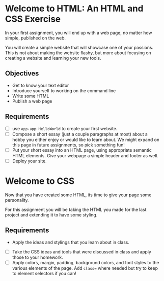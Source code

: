 # Welcome to HTML: An HTML and CSS Exercise
In your first assignment, you will end up with a web page, no matter how simple,
published on the web.

You will create a simple website that will showcase one of your passions. This
is not about making the website flashy, but more about focusing on creating a
website and learning your new tools.

## Objectives

- Get to know your text editor
- Introduce yourself to working on the command line
- Write some HTML
- Publish a web page

## Requirements
- [ ] use `app-app HelloWorld` to create your first website.
- [ ] Compose a short essay (just a couple paragraphs at most) about a hobby you either enjoy or would like to learn about. We might expand on this page in future assignments, so pick something fun!
- [ ] Put your short essay into an HTML page, using appropriate semantic HTML elements. Give your webpage a simple header and footer as well.
- [ ] Deploy your site.

# Welcome to CSS
Now that you have created some HTML, its time to give your page some personality.

For this assignment you will be taking the HTML you made for the last project and extending it to have some styling.

## Requirements

- Apply the ideas and stylings that you learn about in class.

- [ ] Take the CSS ideas and tools that were discussed in class and apply those to your homework.
- [ ] Apply colors, margin, padding, background colors, and font styles to the various elements of the page. Add `class=` where needed but try to keep to element selectors if you can!
